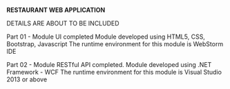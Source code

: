 **RESTAURANT WEB APPLICATION**

DETAILS ARE ABOUT TO BE INCLUDED

Part 01 - Module UI completed
Module developed using HTML5, CSS, Bootstrap, Javascript
The runtime environment for this module is WebStorm IDE

Part 02 - Module RESTful API completed.
Module developed using .NET Framework - WCF
The runtime environment for this module is Visual Studio 2013 or above
